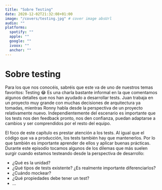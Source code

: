 ```yaml
---
title: "Sobre Testing"
date: 2020-12-02T21:32:08+01:00
image: "/covers/testing.jpg" # cover image absUrl
audio: ""
platforms:
  spotify: ""
  apple: ""
  google: ""
  ivoox: ""
  anchor: ""
---
```


# Sobre testing

Para los que nos conocéis, sabréis que este va de uno de nuestros temas favoritos: Testing 😂 Es una charla bastante informal en la que comentamos algunos detalles que nos han ayudado a desarrollar tests. Juan trabaja en un proyecto muy grande con muchas decisiones de arquitectura ya tomadas, mientras Ronny habla desde la perspectiva de un proyecto relativamente nuevo. Independientemente del escenario es importante que los tests nos den feedback pronto, nos den confianza, puedan adaptarse a cambios y ser comprendidos por el resto del equipo. 
 
El foco de este capítulo es prestar atención a los tests. Al igual que el código que va a producción, los tests también hay que mantenerlos. Por lo que también es importante aprender de ellos y aplicar buenas prácticas. Durante este episodio tocamos algunos de los dilemas que más suelen surgir cuando estamos testeando desde la perspectiva de desarrollo: 

* ¿Qué es la unidad? 
* ¿Qué tipos de tests existente? ¿Es realmente importante diferenciarlos? 
* ¿Cuándo mockear? 
* ¿Qué propiedades debe tener un test? 
* …
